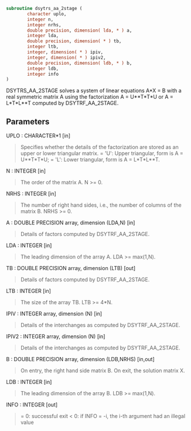 ```fortran
subroutine dsytrs_aa_2stage (
        character uplo,
        integer n,
        integer nrhs,
        double precision, dimension( lda, * ) a,
        integer lda,
        double precision, dimension( * ) tb,
        integer ltb,
        integer, dimension( * ) ipiv,
        integer, dimension( * ) ipiv2,
        double precision, dimension( ldb, * ) b,
        integer ldb,
        integer info
)
```

DSYTRS_AA_2STAGE solves a system of linear equations A\*X = B with a real
symmetric matrix A using the factorization A = U\*\*T\*T\*U or
A = L\*T\*L\*\*T computed by DSYTRF_AA_2STAGE.

## Parameters
UPLO : CHARACTER\*1 [in]
> Specifies whether the details of the factorization are stored
> as an upper or lower triangular matrix.
> = 'U':  Upper triangular, form is A = U\*\*T\*T\*U;
> = 'L':  Lower triangular, form is A = L\*T\*L\*\*T.

N : INTEGER [in]
> The order of the matrix A.  N >= 0.

NRHS : INTEGER [in]
> The number of right hand sides, i.e., the number of columns
> of the matrix B.  NRHS >= 0.

A : DOUBLE PRECISION array, dimension (LDA,N) [in]
> Details of factors computed by DSYTRF_AA_2STAGE.

LDA : INTEGER [in]
> The leading dimension of the array A.  LDA >= max(1,N).

TB : DOUBLE PRECISION array, dimension (LTB) [out]
> Details of factors computed by DSYTRF_AA_2STAGE.

LTB : INTEGER [in]
> The size of the array TB. LTB >= 4\*N.

IPIV : INTEGER array, dimension (N) [in]
> Details of the interchanges as computed by
> DSYTRF_AA_2STAGE.

IPIV2 : INTEGER array, dimension (N) [in]
> Details of the interchanges as computed by
> DSYTRF_AA_2STAGE.

B : DOUBLE PRECISION array, dimension (LDB,NRHS) [in,out]
> On entry, the right hand side matrix B.
> On exit, the solution matrix X.

LDB : INTEGER [in]
> The leading dimension of the array B.  LDB >= max(1,N).

INFO : INTEGER [out]
> = 0:  successful exit
> < 0:  if INFO = -i, the i-th argument had an illegal value
